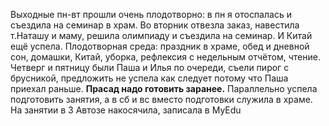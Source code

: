 Выходные пн-вт прошли очень плодотворно: в пн я отоспалась и съездила на семинар в храм. Во вторник отвезла заказ, навестила т.Наташу и маму, решила олимпиаду и съездила на семинар. И Китай ещё успела.
Плодотворная среда: праздник в храме, обед и дневной сон, домашки, Китай, уборка, рефлексия с недельным отчётом, чтение.
Четверг и пятницу были Паша и Илья по очереди, съели пирог с брусникой, предложить не успела как следует потому что Паша приехал раньше. **Прасад надо готовить заранее.** Параллельно успела подготовить занятия, а в сб и вс вместо подготовки служила в храме.
На занятии в 3 Автозе накосячила, записала в MyEdu

